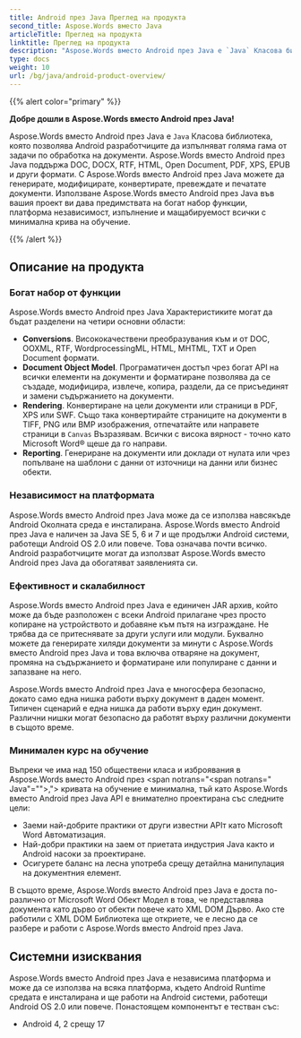 ```yaml
---
title: Android през Java Преглед на продукта
second_title: Aspose.Words вместо Java
articleTitle: Преглед на продукта
linktitle: Преглед на продукта
description: "Aspose.Words вместо Android през Java е `Java` Класова библиотека, която позволява Android разработчиците да изпълняват голяма гама от задачи по обработка на документи."
type: docs
weight: 10
url: /bg/java/android-product-overview/
---
```


{{% alert color="primary" %}}

**Добре дошли в Aspose.Words вместо Android през Java!**

Aspose.Words вместо Android през Java е `Java` Класова библиотека, която позволява Android разработчиците да изпълняват голяма гама от задачи по обработка на документи. Aspose.Words вместо Android през Java поддържа DOC, DOCX, RTF, HTML, Open Document, PDF, XPS, EPUB и други формати. С Aspose.Words вместо Android през Java можете да генерирате, модифицирате, конвертирате, превеждате и печатате документи. Използване Aspose.Words вместо Android през Java във вашия проект ви дава предимствата на богат набор функции, платформа независимост, изпълнение и мащабируемост всички с минимална крива на обучение.

{{% /alert %}}

## Описание на продукта

### Богат набор от функции

Aspose.Words вместо Android през Java Характеристиките могат да бъдат разделени на четири основни области:

- **Conversions**. Висококачествени преобразувания към и от DOC, OOXML, RTF, WordprocessingML, HTML, MHTML, TXT и Open Document формати.
- **Document Object Model**. Програматичен достъп чрез богат API на всички елементи на документи и форматиране позволява да се създаде, модифицира, извлече, копира, раздели, да се присъединят и замени съдържанието на документи.
- **Rendering**. Конвертиране на цели документи или страници в PDF, XPS или SWF. Също така конвертирайте страниците на документи в TIFF, PNG или BMP изображения, отпечатайте или направете страници в `Canvas` Възразявам. Всички с висока вярност - точно като Microsoft Word® щеше да го направи.
- **Reporting**. Генериране на документи или доклади от нулата или чрез попълване на шаблони с данни от източници на данни или бизнес обекти.

### Независимост на платформата

Aspose.Words вместо Android през Java може да се използва навсякъде Android Околната среда е инсталирана. Aspose.Words вместо Android през Java е наличен за Java SE 5, 6 и 7 и ще продължи Android системи, работещи Android OS 2.0 или повече. Това означава почти всичко. Android разработчиците могат да използват Aspose.Words вместо Android през Java да обогатяват заявленията си.

### Ефективност и скалабилност

Aspose.Words вместо Android през Java е единичен JAR архив, който може да бъде разположен с всеки Android прилагане чрез просто копиране на устройството и добавяне към пътя на изграждане. Не трябва да се притеснявате за други услуги или модули. Буквално можете да генерирате хиляди документи за минути с Aspose.Words вместо Android през Java и това включва отваряне на документ, промяна на съдържанието и форматиране или популиране с данни и запазване на него.

Aspose.Words вместо Android през Java е многосфера безопасно, докато само една нишка работи върху документ в даден момент. Типичен сценарий е една нишка да работи върху един документ. Различни нишки могат безопасно да работят върху различни документи в същото време.

### Минимален курс на обучение

Въпреки че има над 150 обществени класа и изброявания в Aspose.Words вместо Android през <span notrans="<span notrans=" Java"=""></span>,"> кривата на обучение е минимална, тъй като Aspose.Words вместо Android през Java API е внимателно проектирана със следните цели:

- Заеми най-добрите практики от други известни APIт като Microsoft Word Автоматизация.
- Най-добри практики на заем от приетата индустрия Java както и Android насоки за проектиране.
- Осигурете баланс на лесна употреба срещу детайлна манипулация на документния елемент.

В същото време, Aspose.Words вместо Android през Java е доста по-различно от Microsoft Word Обект Модел в това, че представлява документа като дърво от обекти повече като XML DOM Дърво. Ако сте работили с XML DOM Библиотека ще откриете, че е лесно да се разбере и работи с Aspose.Words вместо Android през Java.

## Системни изисквания

Aspose.Words вместо Android през Java е независима платформа и може да се използва на всяка платформа, където Android Runtime средата е инсталирана и ще работи на Android системи, работещи Android OS 2.0 или повече. Понастоящем компонентът е тестван със:

- Android 4, 2 срещу 17
